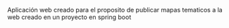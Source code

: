Aplicación web creado para el proposito de publicar mapas tematicos a la web creado en un proyecto en spring boot 


